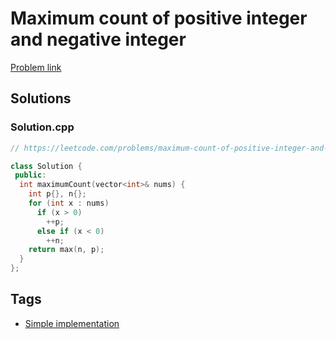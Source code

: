 # Maximum count of positive integer and negative integer

[Problem link](https://leetcode.com/problems/maximum-count-of-positive-integer-and-negative-integer/)

## Solutions


### Solution.cpp
```cpp
// https://leetcode.com/problems/maximum-count-of-positive-integer-and-negative-integer/

class Solution {
 public:
  int maximumCount(vector<int>& nums) {
    int p{}, n{};
    for (int x : nums)
      if (x > 0)
        ++p;
      else if (x < 0)
        ++n;
    return max(n, p);
  }
};
```
## Tags

* [Simple implementation](/Collections/simple-implementation.md#simple-implementation)
